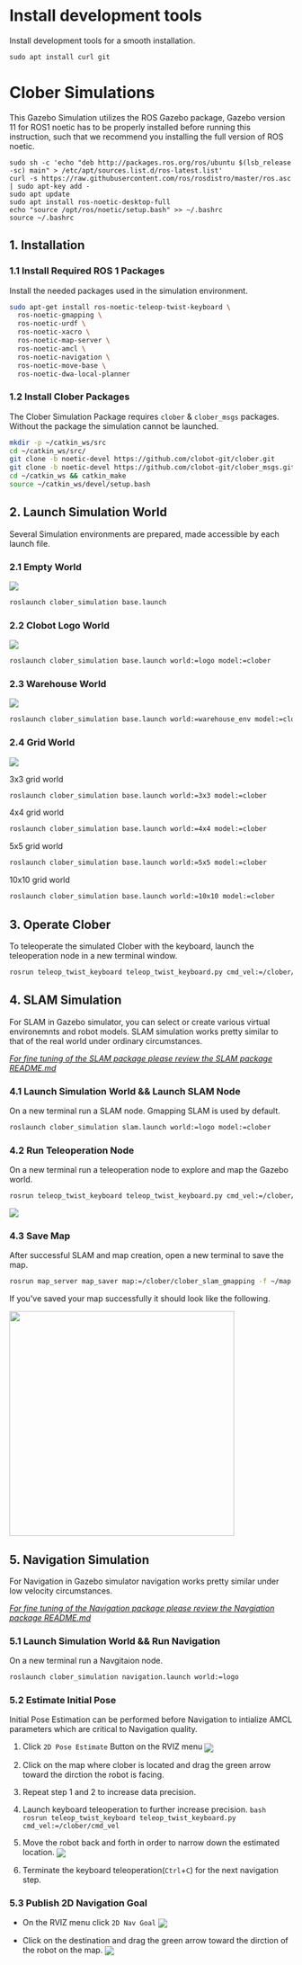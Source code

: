# Install development tools
Install development tools for a smooth installation.
```
sudo apt install curl git
```

# Clober Simulations
This Gazebo Simulation utilizes the ROS Gazebo package, Gazebo version 11 for ROS1 noetic has to be properly installed before running this instruction, such that we recommend you installing the full version of ROS noetic.

```
sudo sh -c 'echo "deb http://packages.ros.org/ros/ubuntu $(lsb_release -sc) main" > /etc/apt/sources.list.d/ros-latest.list'
curl -s https://raw.githubusercontent.com/ros/rosdistro/master/ros.asc | sudo apt-key add -
sudo apt update
sudo apt install ros-noetic-desktop-full
echo "source /opt/ros/noetic/setup.bash" >> ~/.bashrc
source ~/.bashrc
```

## 1. Installation
### 1.1 Install Required ROS 1 Packages
Install the needed packages used in the simulation environment. 
  ```bash
  sudo apt-get install ros-noetic-teleop-twist-keyboard \
    ros-noetic-gmapping \
    ros-noetic-urdf \
    ros-noetic-xacro \
    ros-noetic-map-server \
    ros-noetic-amcl \
    ros-noetic-navigation \
    ros-noetic-move-base \
    ros-noetic-dwa-local-planner
  ```

### 1.2 Install Clober Packages
The Clober Simulation Package requires `clober` & `clober_msgs` packages. Without the package the simulation cannot be launched.
  ```bash
  mkdir -p ~/catkin_ws/src
  cd ~/catkin_ws/src/
  git clone -b noetic-devel https://github.com/clobot-git/clober.git
  git clone -b noetic-devel https://github.com/clobot-git/clober_msgs.git
  cd ~/catkin_ws && catkin_make
  source ~/catkin_ws/devel/setup.bash
  ```

## 2. Launch Simulation World
Several Simulation environments are prepared, made accessible by each launch file.

### 2.1 Empty World
<img align="center" src="https://github.com/CLOBOT-Co-Ltd/clober/blob/noetic-devel/images/empty_world.png">

  ```bash
  roslaunch clober_simulation base.launch
  ```

### 2.2 Clobot Logo World
<img align="center" src="https://github.com/CLOBOT-Co-Ltd/clober/blob/noetic-devel/images/logo_world.png">

  ```bash
  roslaunch clober_simulation base.launch world:=logo model:=clober
  ```

### 2.3 Warehouse World
<img align="center" src="https://github.com/CLOBOT-Co-Ltd/clober/blob/noetic-devel/images/warehouse_world.png">

  ```bash
  roslaunch clober_simulation base.launch world:=warehouse_env model:=clober
  ```

### 2.4 Grid World
<img align="center" src="https://github.com/CLOBOT-Co-Ltd/clober/blob/noetic-devel/images/grid_world.png">

3x3 grid world
  ```bash
  roslaunch clober_simulation base.launch world:=3x3 model:=clober
  ```

4x4 grid world
  ```bash
  roslaunch clober_simulation base.launch world:=4x4 model:=clober
  ```

5x5 grid world
  ```bash
  roslaunch clober_simulation base.launch world:=5x5 model:=clober
  ```

10x10 grid world
  ```bash
  roslaunch clober_simulation base.launch world:=10x10 model:=clober
  ```


## 3. Operate Clober
To teleoperate the simulated Clober with the keyboard, launch the teleoperation node in a new terminal window.
  ```bash
  rosrun teleop_twist_keyboard teleop_twist_keyboard.py cmd_vel:=/clober/cmd_vel
  ```

## 4. SLAM Simulation
For SLAM in Gazebo simulator, you can select or create various virtual environemnts and robot models. SLAM simulation works pretty similar to that of the real world under ordinary circumstances.

  [*For fine tuning of the SLAM package please review the SLAM package README.md*](https://github.com/clobot-git/clober/tree/noetic-devel/clober_slam)

### 4.1 Launch Simulation World && Launch SLAM Node
On a new terminal run a SLAM node. Gmapping SLAM is used by default.
  ```bash
  roslaunch clober_simulation slam.launch world:=logo model:=clober
  ```

### 4.2 Run Teleoperation Node
On a new terminal run a teleoperation node to explore and map the Gazebo world.
  ```bash
  rosrun teleop_twist_keyboard teleop_twist_keyboard.py cmd_vel:=/clober/cmd_vel
  ```

  <img align="center" src="https://github.com/CLOBOT-Co-Ltd/clober/blob/noetic-devel/images/clober_slam.gif">


### 4.3 Save Map
After successful SLAM and map creation, open a new terminal to save the map.
  ```bash
  rosrun map_server map_saver map:=/clober/clober_slam_gmapping -f ~/map
  ```
  If you've saved your map successfully it should look like the following.

  <img align="center" src="https://github.com/CLOBOT-Co-Ltd/clober/blob/noetic-devel/images/map.png" width=400>

## 5. Navigation Simulation
For Navigation in Gazebo simulator navigation works pretty similar under low velocity circumstances.

  [*For fine tuning of the Navigation package please review the Navgiation package README.md*](https://github.com/clobot-git/clober/tree/noetic-devel/clober_navigation)

### 5.1 Launch Simulation World && Run Navigation 
On a new terminal run a Navgitaion node.
  ```bash
  roslaunch clober_simulation navigation.launch world:=logo
  ```

### 5.2 Estimate Initial Pose
Initial Pose Estimation can be performed before Navigation to intialize AMCL parameters which are critical to Navigation quality. 
  1. Click `2D Pose Estimate` Button on the RVIZ menu
    <img align="center" src="https://github.com/CLOBOT-Co-Ltd/clober/blob/noetic-devel/images/2d_pose_estimate.png">

  2. Click on the map where clober is located and drag the green arrow toward the dirction the robot is facing.

  3. Repeat step 1 and 2 to increase data precision.

  4. Launch keyboard teleoperation to further increase precision.
    ```bash
    rosrun teleop_twist_keyboard teleop_twist_keyboard.py cmd_vel:=/clober/cmd_vel
    ```

  5. Move the robot back and forth in order to narrow down the estimated location.
    <img align="center" src="https://github.com/CLOBOT-Co-Ltd/clober/blob/noetic-devel/images/clober_amcl.gif">

  6. Terminate the keyboard teleoperation(`Ctrl`+`C`) for the next navigation step. 

### 5.3 Publish 2D Navigation Goal
- On the RVIZ menu click `2D Nav Goal`
  <img align="center" src="https://github.com/CLOBOT-Co-Ltd/clober/blob/noetic-devel/images/2d_nav_goal.png">

- Click on the destination and drag the green arrow toward the dirction of the robot on the map.
  <img align="center" src="https://github.com/CLOBOT-Co-Ltd/clober/blob/noetic-devel/images/clober_navigation.gif">
